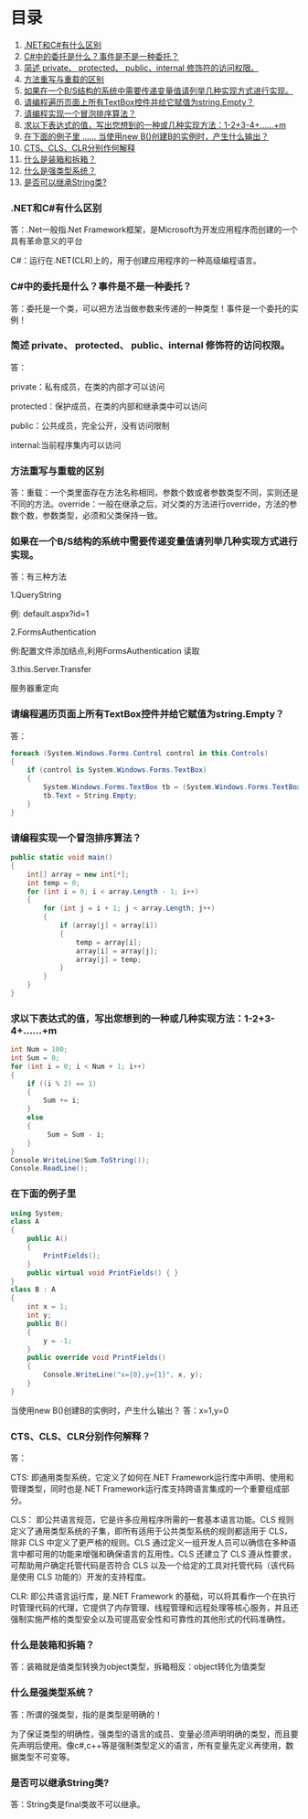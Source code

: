 # 目录

1. [.NET和C#有什么区别](#net和c有什么区别)
3. [C#中的委托是什么？事件是不是一种委托？](#c中的委托是什么事件是不是一种委托)
4. [简述 private、 protected、 public、internal 修饰符的访问权限。](#简述-private-protected-publicinternal-修饰符的访问权限)
5. [方法重写与重载的区别](#方法重写与重载的区别)
6. [如果在一个B/S结构的系统中需要传递变量值请列举几种实现方式进行实现。](#如果在一个bs结构的系统中需要传递变量值请列举几种实现方式进行实现)
7. [请编程遍历页面上所有TextBox控件并给它赋值为string.Empty？](#请编程遍历页面上所有textbox控件并给它赋值为stringempty)
8. [请编程实现一个冒泡排序算法？](#请编程实现一个冒泡排序算法)
8. [求以下表达式的值，写出您想到的一种或几种实现方法：1-2+3-4+……+m](#求以下表达式的值写出您想到的一种或几种实现方法1-23-4m)
9. [在下面的例子里 ...... 当使用new B()创建B的实例时，产生什么输出？](#在下面的例子里)
10. [CTS、CLS、CLR分别作何解释](#ctsclsclr分别作何解释)
11. [什么是装箱和拆箱？](#什么是装箱和拆箱)
12. [什么是强类型系统？](#什么是强类型系统)
13. [是否可以继承String类?](#是否可以继承String类)

### .NET和C#有什么区别

答：.Net一般指.Net Framework框架，是Microsoft为开发应用程序而创建的一个具有革命意义的平台

C#：运行在.NET(CLR)上的，用于创建应用程序的一种高级编程语言。

### C#中的委托是什么？事件是不是一种委托？

答：委托是一个类，可以把方法当做参数来传递的一种类型！事件是一个委托的实例！

### 简述 private、 protected、 public、internal 修饰符的访问权限。

答：

private：私有成员，在类的内部才可以访问

protected：保护成员，在类的内部和继承类中可以访问

public：公共成员，完全公开，没有访问限制

internal:当前程序集内可以访问

 

### 方法重写与重载的区别

答：重载：一个类里面存在方法名称相同，参数个数或者参数类型不同，实则还是不同的方法。override：一般在继承之后，对父类的方法进行override，方法的参数个数，参数类型，必须和父类保持一致。

### 如果在一个B/S结构的系统中需要传递变量值请列举几种实现方式进行实现。

答：有三种方法

1.QueryString

例: default.aspx?id=1

2.FormsAuthentication

例:配置文件添加结点,利用FormsAuthentication 读取

3.this.Server.Transfer

服务器重定向

 

### 请编程遍历页面上所有TextBox控件并给它赋值为string.Empty？

答： 

```c#
foreach (System.Windows.Forms.Control control in this.Controls)
{
    if (control is System.Windows.Forms.TextBox)
    {
        System.Windows.Forms.TextBox tb = (System.Windows.Forms.TextBox)control;
        tb.Text = String.Empty;
    }
}
```

### 请编程实现一个冒泡排序算法？

```c#
public static void main()
{
    int[] array = new int[*];
    int temp = 0;
    for (int i = 0; i < array.Length - 1; i++)
    {
        for (int j = i + 1; j < array.Length; j++)
        {
            if (array[j] < array[i])
            {
                temp = array[i];
                array[i] = array[j];
                array[j] = temp;
            }
        }
    }
}
```

### 求以下表达式的值，写出您想到的一种或几种实现方法：1-2+3-4+……+m

```c#
int Num = 100;
int Sum = 0;
for (int i = 0; i < Num + 1; i++)
{
    if ((i % 2) == 1)
    {
        Sum += i;
    }
    else
    {
         Sum = Sum - i;
    }
}
Console.WriteLine(Sum.ToString());
Console.ReadLine();
```

### 在下面的例子里

```c#
using System;
class A
{
    public A()
    {
        PrintFields();
    }
    public virtual void PrintFields() { }
}
class B : A
{
    int x = 1;
    int y;
    public B()
    {
        y = -1;
    }
    public override void PrintFields()
    {
        Console.WriteLine("x={0},y={1}", x, y);
    }
}
```

 当使用new B()创建B的实例时，产生什么输出？
 答：x=1,y=0

 ### CTS、CLS、CLR分别作何解释？

 答：

CTS: 即通用类型系统，它定义了如何在.NET Framework运行库中声明、使用和管理类型，同时也是.NET Framework运行库支持跨语言集成的一个重要组成部分。

CLS： 即公共语言规范，它是许多应用程序所需的一套基本语言功能。CLS 规则定义了通用类型系统的子集，即所有适用于公共类型系统的规则都适用于 CLS，除非 CLS 中定义了更严格的规则。CLS 通过定义一组开发人员可以确信在多种语言中都可用的功能来增强和确保语言的互用性。CLS 还建立了 CLS 遵从性要求，可帮助用户确定托管代码是否符合 CLS 以及一个给定的工具对托管代码（该代码是使用 CLS 功能的）开发的支持程度。

CLR:  即公共语言运行库，是.NET Framework 的基础，可以将其看作一个在执行时管理代码的代理，它提供了内存管理、线程管理和远程处理等核心服务，并且还强制实施严格的类型安全以及可提高安全性和可靠性的其他形式的代码准确性。

### 什么是装箱和拆箱？

答：装箱就是值类型转换为object类型，拆箱相反：object转化为值类型

### 什么是强类型系统？

答：所谓的强类型，指的是类型是明确的！

为了保证类型的明确性，强类型的语言的成员、变量必须声明明确的类型，而且要先声明后使用。像c#,c++等是强制类型定义的语言，所有变量先定义再使用，数据类型不可变等。

### 是否可以继承String类?

答：String类是final类故不可以继承。